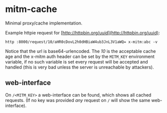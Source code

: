 # mitm-cache

Minimal proxy/cache implementation.

Example httpie request for [http://httpbin.org/uuid](http://httpbin.org/uuid):

```
http :8000/request/10/aHR0cDovL2h0dHBiaW4ub3JnL3V1aWQ= x-mitm:abc -v   
```

Notice that the url is base64-urlencoded. The *10* is the acceptable cache age and the x-mitm auth header can be set by the `MITM_KEY` environment variable, if no such variable is set every request will be accepted and handled (this is very bad unless the server is unreachable by attackers).

## web-interface

On `/<MITM_KEY>` a web-interface can be found, which shows all cached requests. (If no key was provided *any* request on `/` will show the same web-interface).